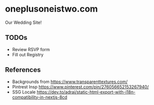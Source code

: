 # oneplusoneistwo.com
Our Wedding Site!

## TODOs
- Review RSVP form
- Fill out Registry

## References
- Backgrounds from https://www.transparenttextures.com/
- Pintrest Insp https://www.pinterest.com/pin/276056652153267940/
- SSG Locale https://dev.to/adrai/static-html-export-with-i18n-compatibility-in-nextjs-8cd